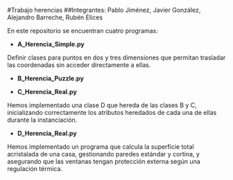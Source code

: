 #Trabajo herencias
##Integrantes: Pablo Jiménez, Javier González, Alejandro Barreche, Rubén Elices

En este repositorio se encuentran cuatro programas:

- **A_Herencia_Simple.py**


Definir clases para puntos en dos y tres dimensiones que permitan trasladar las coordenadas sin acceder directamente a ellas.

- **B_Herencia_Puzzle.py**


- **C_Herencia_Real.py**

Hemos implementado una clase D que hereda de las clases B y C, inicializando correctamente los atributos heredados de cada una de ellas durante la instanciación.

- **D_Herencia_Real.py**

Hemos implementado un programa que calcula la superficie total acristalada de una casa, gestionando paredes estándar y cortina, y asegurando que las ventanas tengan protección externa según una regulación térmica.